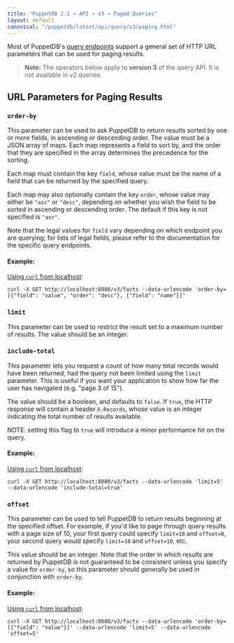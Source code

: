 ```yaml
---
title: "PuppetDB 2.1 » API » v3 » Paged Queries"
layout: default
canonical: "/puppetdb/latest/api/query/v3/paging.html"
---
```


[api]: ../../index.html
[curl]: ../curl.html#using-curl-from-localhost-non-sslhttp
[query]: ./query.html

Most of PuppetDB's [query endpoints][api] support a general set of HTTP URL parameters that
can be used for paging results.

> **Note:** The operators below apply to **version 3** of the query API.  It is not available in v2 queries.

## URL Parameters for Paging Results

### `order-by`

This parameter can be used to ask PuppetDB to return results sorted by one or more fields, in
ascending or descending order.  The value must be a JSON array of maps.  Each map represents a field
to sort by, and the order that they are specified in the array determines the precedence for the
sorting.

Each map must contain the key `field`, whose value must be the name of a field that can be
returned by the specified query.

Each map may also optionally contain the key `order`, whose value may either be `"asc"` or
`"desc"`, depending on whether you wish the field to be sorted in ascending or descending
order.  The default if this key is not specified is `"asc"`.

Note that the legal values for `field` vary depending on which endpoint you are querying; for
lists of legal fields, please refer to the documentation for the specific query endpoints.

#### Example:

[Using `curl` from localhost][curl]:

    curl -X GET http://localhost:8080/v3/facts --data-urlencode 'order-by=[{"field": "value", "order": "desc"}, {"field": "name"}]'

### `limit`

This parameter can be used to restrict the result set to a maximum number of results.
The value should be an integer.

### `include-total`

This parameter lets you request a count of how many total records would have been returned, had the query not been limited using the `limit` parameter. This is useful if you want your application to show how far the user has navigated (e.g. "page 3 of 15").

The value should be a boolean, and defaults to `false`. If `true`, the HTTP response will contain a header `X-Records`, whose value is an integer indicating the total number of results available.

NOTE: setting this flag to `true` will introduce a minor performance hit on the query.

#### Example:

[Using `curl` from localhost][curl]:

    curl -X GET http://localhost:8080/v3/facts --data-urlencode 'limit=5' --data-urlencode 'include-total=true'

### `offset`

This parameter can be used to tell PuppetDB to return results beginning at the specified offset.
For example, if you'd like to page through query results with a page size of 10, your first
query could specify `limit=10` and `offset=0`, your second query would specify `limit=10` and
`offset=10`, etc.

This value should be an integer.  Note that the order in which results are returned by PuppetDB
is not guaranteed to be consistent unless you specify a value for `order-by`, so this parameter
should generally be used in conjunction with `order-by`.

#### Example:

[Using `curl` from localhost][curl]:

    curl -X GET http://localhost:8080/v3/facts --data-urlencode 'order-by=[{"field": "value"}]' --data-urlencode 'limit=5' --data-urlencode 'offset=5'
